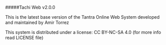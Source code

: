 #####Tachi Web v2.0.0

This is the latest base version of the Tantra Online Web System developed and maintained by Amir Torrez

This system is distributed under a license: CC BY-NC-SA 4.0 (for more info read LICENSE file)
